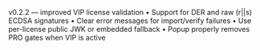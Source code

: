v0.2.2 — improved VIP license validation
• Support for DER and raw (r||s) ECDSA signatures
• Clear error messages for import/verify failures
• Use per-license public JWK or embedded fallback
• Popup properly removes PRO gates when VIP is active















